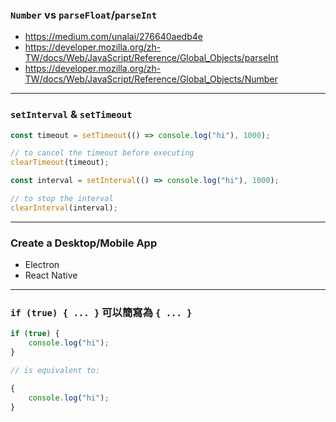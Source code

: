 ### `Number` vs `parseFloat`/`parseInt`

- <https://medium.com/unalai/276640aedb4e>
- <https://developer.mozilla.org/zh-TW/docs/Web/JavaScript/Reference/Global_Objects/parseInt>
- <https://developer.mozilla.org/zh-TW/docs/Web/JavaScript/Reference/Global_Objects/Number>

---

### `setInterval` & `setTimeout`

```JavaScript
const timeout = setTimeout(() => console.log("hi"), 1000);

// to cancel the timeout before executing
clearTimeout(timeout);

const interval = setInterval(() => console.log("hi"), 1000);

// to stop the interval
clearInterval(interval);
```

---

### Create a Desktop/Mobile App

- Electron
- React Native

---

### `if (true) { ... }` 可以簡寫為 `{ ... }`

```JavaScript
if (true) {
    console.log("hi");
}

// is equivalent to:

{
    console.log("hi");
}
```
